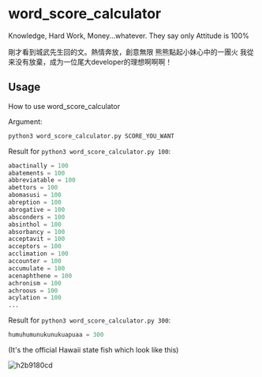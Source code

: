 # word_score_calculator
Knowledge, Hard Work, Money...whatever. They say only Attitude is 100%


剛才看到城武先生回的文。熱情奔放，創意無限
熊熊點起小妹心中的一團火 我從来没有放棄，成为一位尾大developer的理想啊啊啊！

## Usage

How to use word_score_calculator

Argument:

```python
python3 word_score_calculator.py SCORE_YOU_WANT
```

Result for `python3 word_score_calculator.py 100`:

```python
abactinally = 100
abatements = 100
abbreviatable = 100
abettors = 100
abomasusi = 100
abreption = 100
abrogative = 100
absconders = 100
absinthol = 100
absorbancy = 100
acceptavit = 100
acceptors = 100
acclimation = 100
accounter = 100
accumulate = 100
acenaphthene = 100
achronism = 100
achroous = 100
acylation = 100
...
```

Result for `python3 word_score_calculator.py 300`: 

```python
humuhumunukunukuapuaa = 300
```
(It's the official Hawaii state fish which look like this)


![h2b9180cd](https://user-images.githubusercontent.com/5915590/53703031-d2c40900-3dd2-11e9-92cb-2a7c06c085b8.jpeg)
